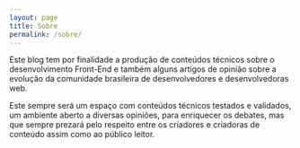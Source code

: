```yaml
---
layout: page
title: Sobre
permalink: /sobre/
---
```


Este blog tem por finalidade a produção de conteúdos técnicos sobre o desenvolvimento Front-End e também alguns artigos de opinião sobre a evolução da comunidade brasileira de desenvolvedores e desenvolvedoras web.

Este sempre será um espaço com conteúdos técnicos testados e validados, um ambiente aberto a diversas opiniões, para enriquecer os debates, mas que sempre prezará pelo respeito entre os criadores e criadoras de conteúdo assim como ao público leitor.

